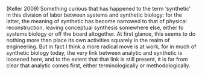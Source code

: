 ﻿(Keller 2009)
Something curious that has happened to the term ‘synthetic’ in this division of labor between systems and synthetic biology: for the latter, the meaning of synthetic has become narrowed to that of physical reconstruction, leaving conceptual synthesis somewhere else, either to systems biology or off the board altogether. At first glance, this seems to do nothing more than place its own activities squarely in the realm of engineering. But in fact I think a more radical move is at work, for in much of synthetic biology today, the very link between analytic and synthetic is loosened here, and to the extent that that link is still present, it is far from clear that analytic comes first, either terminologically or methodologically.

